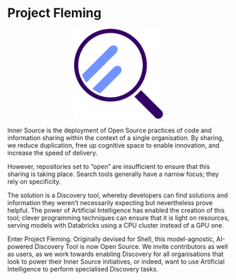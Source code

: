 # Project Fleming

<div style="text-align: center;">
  <img src="images/logo.png" alt="Code Discovery" style="width: 40%;">
</div>

Inner Source is the deployment of Open Source practices of code and information sharing within the context of a single organisation. By sharing, we reduce duplication, free up cognitive space to enable innovation, and increase the speed of delivery.
 
However, repositories set to “open” are insufficient to ensure that this sharing is taking place. Search tools generally have a narrow focus; they rely on specificity.
 
The solution is a Discovery tool, whereby developers can find solutions and information they weren’t necessarily expecting but nevertheless prove helpful. The power of Artificial Intelligence has enabled the creation of this tool; clever programming techniques can ensure that it is light on resources, serving models with Databricks using a CPU cluster instead of a GPU one.
 
Enter Project Fleming. Originally devised for Shell, this model-agnostic, AI-powered Discovery Tool is now Open Source. We invite contributors as well as users, as we work towards enabling Discovery for all organisations that look to power their Inner Source initiatives, or indeed, want to use Artificial Intelligence to perform specialised Discovery tasks.
